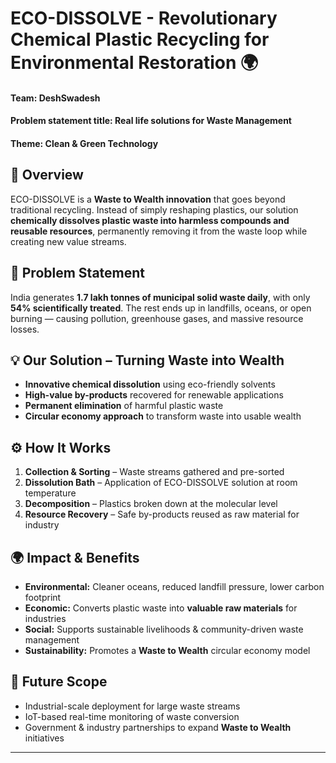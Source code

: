 # ECO-DISSOLVE - Revolutionary Chemical Plastic Recycling for Environmental Restoration  🌍
#### **Team:** DeshSwadesh 
#### **Problem statement title:** Real life solutions for Waste Management
#### **Theme:** Clean & Green Technology


## 🚀 Overview  
ECO-DISSOLVE is a **Waste to Wealth innovation** that goes beyond traditional recycling. Instead of simply reshaping plastics, our solution **chemically dissolves plastic waste into harmless compounds and reusable resources**, permanently removing it from the waste loop while creating new value streams.  



## 🌱 Problem Statement  
India generates **1.7 lakh tonnes of municipal solid waste daily**, with only **54% scientifically treated**. The rest ends up in landfills, oceans, or open burning — causing pollution, greenhouse gases, and massive resource losses.  



## 💡 Our Solution – Turning Waste into Wealth  
- **Innovative chemical dissolution** using eco-friendly solvents  
- **High-value by-products** recovered for renewable applications  
- **Permanent elimination** of harmful plastic waste  
- **Circular economy approach** to transform waste into usable wealth  



## ⚙️ How It Works  
1. **Collection & Sorting** – Waste streams gathered and pre-sorted  
2. **Dissolution Bath** – Application of ECO-DISSOLVE solution at room temperature  
3. **Decomposition** – Plastics broken down at the molecular level  
4. **Resource Recovery** – Safe by-products reused as raw material for industry  



## 🌍 Impact & Benefits  
- **Environmental:** Cleaner oceans, reduced landfill pressure, lower carbon footprint  
- **Economic:** Converts plastic waste into **valuable raw materials** for industries  
- **Social:** Supports sustainable livelihoods & community-driven waste management  
- **Sustainability:** Promotes a **Waste to Wealth** circular economy model  


## 📌 Future Scope  
- Industrial-scale deployment for large waste streams  
- IoT-based real-time monitoring of waste conversion  
- Government & industry partnerships to expand **Waste to Wealth** initiatives  

---
